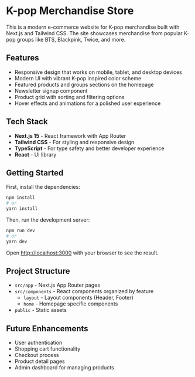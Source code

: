 # K-pop Merchandise Store

This is a modern e-commerce website for K-pop merchandise built with Next.js and Tailwind CSS. The site showcases merchandise from popular K-pop groups like BTS, Blackpink, Twice, and more.

## Features

- Responsive design that works on mobile, tablet, and desktop devices
- Modern UI with vibrant K-pop inspired color scheme
- Featured products and groups sections on the homepage
- Newsletter signup component
- Product grid with sorting and filtering options
- Hover effects and animations for a polished user experience

## Tech Stack

- **Next.js 15** - React framework with App Router
- **Tailwind CSS** - For styling and responsive design
- **TypeScript** - For type safety and better developer experience
- **React** - UI library

## Getting Started

First, install the dependencies:

```bash
npm install
# or
yarn install
```

Then, run the development server:

```bash
npm run dev
# or
yarn dev
```

Open [http://localhost:3000](http://localhost:3000) with your browser to see the result.

## Project Structure

- `src/app` - Next.js App Router pages
- `src/components` - React components organized by feature
  - `layout` - Layout components (Header, Footer)
  - `home` - Homepage specific components
- `public` - Static assets

## Future Enhancements

- User authentication
- Shopping cart functionality
- Checkout process
- Product detail pages
- Admin dashboard for managing products